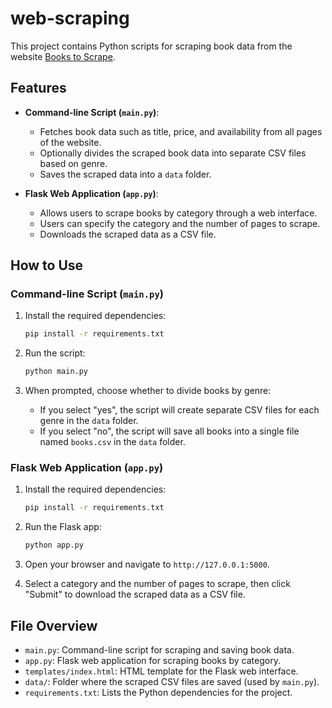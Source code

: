 # web-scraping

This project contains Python scripts for scraping book data from the website [Books to Scrape](https://books.toscrape.com/).

## Features

- **Command-line Script (`main.py`)**:
  - Fetches book data such as title, price, and availability from all pages of the website.
  - Optionally divides the scraped book data into separate CSV files based on genre.
  - Saves the scraped data into a `data` folder.

- **Flask Web Application (`app.py`)**:
  - Allows users to scrape books by category through a web interface.
  - Users can specify the category and the number of pages to scrape.
  - Downloads the scraped data as a CSV file.

## How to Use

### Command-line Script (`main.py`)

1. Install the required dependencies:
   ```bash
   pip install -r requirements.txt
   ```

2. Run the script:
   ```bash
   python main.py
   ```

3. When prompted, choose whether to divide books by genre:
   - If you select "yes", the script will create separate CSV files for each genre in the `data` folder.
   - If you select "no", the script will save all books into a single file named `books.csv` in the `data` folder.

### Flask Web Application (`app.py`)

1. Install the required dependencies:
   ```bash
   pip install -r requirements.txt
   ```

2. Run the Flask app:
   ```bash
   python app.py
   ```

3. Open your browser and navigate to `http://127.0.0.1:5000`.

4. Select a category and the number of pages to scrape, then click "Submit" to download the scraped data as a CSV file.

## File Overview

- `main.py`: Command-line script for scraping and saving book data.
- `app.py`: Flask web application for scraping books by category.
- `templates/index.html`: HTML template for the Flask web interface.
- `data/`: Folder where the scraped CSV files are saved (used by `main.py`).
- `requirements.txt`: Lists the Python dependencies for the project.